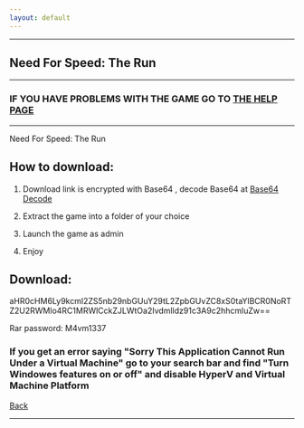 ```yaml
---
layout: default
---
```


* * *

## Need For Speed: The Run

* * *

### IF YOU HAVE PROBLEMS WITH THE GAME GO TO [THE HELP PAGE](/games/help.md)

* * *

Need For Speed: The Run

## How to download:

1. Download link is encrypted with Base64 , decode Base64 at [Base64 Decode](../b64/base64.html)

2. Extract the game into a folder of your choice

3. Launch the game as admin

4. Enjoy

## Download:

aHR0cHM6Ly9kcml2ZS5nb29nbGUuY29tL2ZpbGUvZC8xS0taYlBCR0NoRTZ2U2RWMlo4RC1MRWlCckZJLWtOa2Ivdmlldz91c3A9c2hhcmluZw==

Rar password: M4vm1337

### If you get an error saying "Sorry This Application Cannot Run Under a Virtual Machine" go to your search bar and find "Turn Windowes features on or off" and disable HyperV and Virtual Machine Platform

[Back](https://m4vmcvrk.github.io/)

* * *